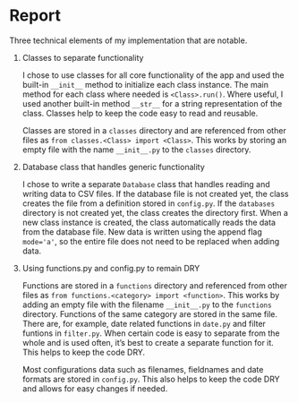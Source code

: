 # Report

Three technical elements of my implementation that are notable.

1. Classes to separate functionality

    I chose to use classes for all core functionality of the app and used the built-in `__init__` method to initialize each class instance. The main method for each class where needed is `<Class>.run()`. Where useful, I used another built-in method `__str__` for a string representation of the class. Classes help to keep the code easy to read and reusable.

    Classes are stored in a `classes` directory and are referenced from other files as `from classes.<Class> import <Class>`. This works by storing an empty file with the name `__init__.py` to the `classes` directory.

2. Database class that handles generic functionality

    I chose to write a separate `Database` class that handles reading and writing data to CSV files. If the database file is not created yet, the class creates the file from a definition stored in `config.py`. If the `databases` directory is not created yet, the class creates the directory first. When a new class instance is created, the class automatically reads the data from the database file. New data is written using the append flag `mode='a'`, so the entire file does not need to be replaced when adding data.

3. Using functions.py and config.py to remain DRY

    Functions are stored in a `functions` directory and referenced from other files as `from functions.<category> import <function>`. This works by adding an empty file with the filename `__init__.py` to the `functions` directory. Functions of the same category are stored in the same file. There are, for example, date related functions in `date.py` and filter funtions in `filter.py`. When certain code is easy to separate from the whole and is used often, it’s best to create a separate function for it. This helps to keep the code DRY.

    Most configurations data such as filenames, fieldnames and date formats are stored in `config.py`. This also helps to keep the code DRY and allows for easy changes if needed.
